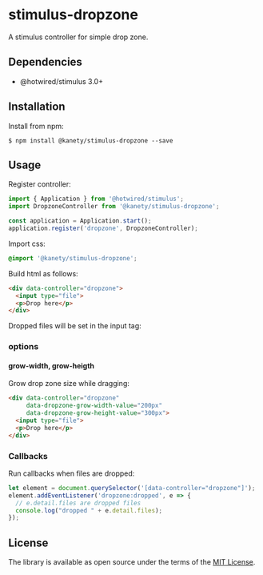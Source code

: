 # stimulus-dropzone

A stimulus controller for simple drop zone.

## Dependencies

* @hotwired/stimulus 3.0+

## Installation

Install from npm:

    $ npm install @kanety/stimulus-dropzone --save

## Usage

Register controller:

```javascript
import { Application } from '@hotwired/stimulus';
import DropzoneController from '@kanety/stimulus-dropzone';

const application = Application.start();
application.register('dropzone', DropzoneController);
```

Import css:

```css
@import '@kanety/stimulus-dropzone';
```

Build html as follows:

```html
<div data-controller="dropzone">
  <input type="file">
  <p>Drop here</p>
</div>
```

Dropped files will be set in the input tag:

### options

#### grow-width, grow-heigth

Grow drop zone size while dragging:

```html
<div data-controller="dropzone"
     data-dropzone-grow-width-value="200px"
     data-dropzone-grow-height-value="300px">
  <input type="file">
  <p>Drop here</p>
</div>
```

### Callbacks

Run callbacks when files are dropped:

```javascript
let element = document.querySelector('[data-controller="dropzone"]');
element.addEventListener('dropzone:dropped', e => {
  // e.detail.files are dropped files
  console.log("dropped " + e.detail.files);
});
```

## License

The library is available as open source under the terms of the [MIT License](http://opensource.org/licenses/MIT).
